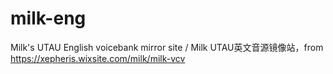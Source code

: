 # milk-eng
Milk's UTAU English voicebank mirror site / Milk UTAU英文音源镜像站，from https://xepheris.wixsite.com/milk/milk-vcv
